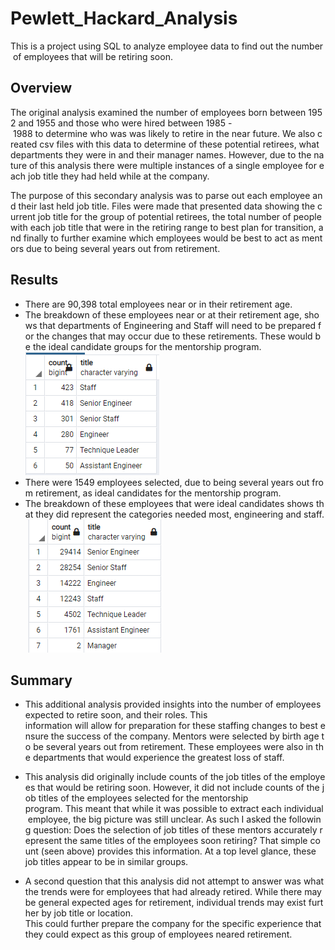 # Pewlett_Hackard_Analysis
This is a project using SQL to analyze employee data to find out the number of employees that will be retiring soon. 

## Overview

The original analysis examined the number of employees born between 1952 and 1955 and those who were hired between 1985 - 1988 to determine who was was likely to retire in the near future. We also created csv files with this data to determine of these potential retirees, what departments they were in and their manager names. However, due to the nature of this analysis there were multiple instances of a single employee for each job title they had held while at the company. 

The purpose of this secondary analysis was to parse out each employee and their last held job title. Files were made that presented data showing the current job title for the group of potential retirees, the total number of people with each job title that were in the retiring range to best plan for transition, and finally to further examine which employees would be best to act as mentors due to being several years out from retirement. 

## Results

* There are 90,398 total employees near or in their retirement age. 
*  The breakdown of these employees near or at their retirement age, shows that departments of Engineering and Staff will need to be prepared for the changes that may occur due to these retirements. These would be the ideal candidate groups for the mentorship program. ![Count of Retirees Per Job Title](https://github.com/Mary-Wood/Pewlett_Hackard_Analysis/blob/main/Count%20of%20mentors%20per%20job%20title.png)
* There were 1549 employees selected, due to being several years out from retirement, as ideal candidates for the mentorship program. 
* The breakdown of these employees that were ideal candidates shows that they did represent the categories needed most, engineering and staff. ![Count of Retirees Per Job Title](https://github.com/Mary-Wood/Pewlett_Hackard_Analysis/blob/main/Count%20of%20retirees%20per%20job%20title.png)

## Summary

* This additional analysis provided insights into the number of employees expected to retire soon, and their roles. This information will allow for preparation for these staffing changes to best ensure the success of the company. Mentors were selected by birth age to be several years out from retirement. These employees were also in the departments that would experience the greatest loss of staff. 

* This analysis did originally include counts of the job titles of the employees that would be retiring soon. However, it did not include counts of the job titles of the employees selected for the mentorship program. This meant that while it was possible to extract each individual employee, the big picture was still unclear. As such I asked the following question: Does the selection of job titles of these mentors accurately represent the same titles of the employees soon retiring? That simple count (seen above) provides this information. At a top level glance, these job titles appear to be in similar groups. 

* A second question that this analysis did not attempt to answer was what the trends were for employees that had already retired. While there may be general expected ages for retirement, individual trends may exist further by job title or location. 
This could further prepare the company for the specific experience that they could expect as this group of employees neared retirement. 
